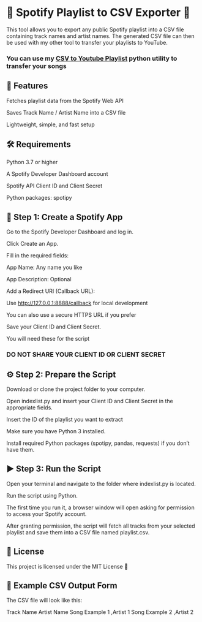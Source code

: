 # 🎵 Spotify Playlist to CSV Exporter 🎵

This tool allows you to export any public Spotify playlist into a CSV file containing track names and artist names.
The generated CSV file can then be used with my other tool to transfer your playlists to YouTube.

### You can use my [CSV to Youtube Playlist](https://github.com/OmurEKiraz/CSVtoYoutubePlaylist) python utility to transfer your songs

## 🚀 Features

Fetches playlist data from the Spotify Web API

Saves Track Name / Artist Name into a CSV file

Lightweight, simple, and fast setup




## 🛠️ Requirements

Python 3.7 or higher

A Spotify Developer Dashboard account

Spotify API Client ID and Client Secret

Python packages: spotipy



## 🔧 Step 1: Create a Spotify App

Go to the Spotify Developer Dashboard
 and log in.

Click Create an App.

Fill in the required fields:

App Name: Any name you like

App Description: Optional

Add a Redirect URI (Callback URL):

Use http://127.0.0.1:8888/callback for local development

You can also use a secure HTTPS URL if you prefer

Save your Client ID and Client Secret.

You will need these for the script

### DO NOT SHARE YOUR CLIENT ID OR CLIENT SECRET



## ⚙️ Step 2: Prepare the Script

Download or clone the project folder to your computer.

Open indexlist.py and insert your Client ID and Client Secret in the appropriate fields.

Insert the ID of the playlist you want to extract

Make sure you have Python 3 installed.

Install required Python packages (spotipy, pandas, requests) if you don’t have them.



## ▶️ Step 3: Run the Script

Open your terminal and navigate to the folder where indexlist.py is located.

Run the script using Python.

The first time you run it, a browser window will open asking for permission to access your Spotify account.

After granting permission, the script will fetch all tracks from your selected playlist and save them into a CSV file named playlist.csv.

## 📜 License

This project is licensed under the MIT License 📝


## 📂 Example CSV Output Form

The CSV file will look like this:

Track Name	Artist Name
Song Example 1	,Artist 1
Song Example 2	,Artist 2


